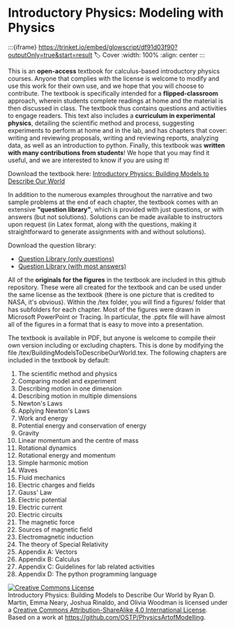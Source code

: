 # Introductory Physics: Modeling with Physics

:::{iframe} https://trinket.io/embed/glowscript/df91d03f90?outputOnly=true&start=result
:label: Cover
:width: 100%
:align: center
::: 

This is an **open-access** textbook for calculus-based introductory physics courses. Anyone that complies with the license is welcome to modify and use this work for their own use, and we hope that you will choose to contribute. The textbook is specifically intended for a **flipped-classroom** approach, wherein students complete readings at home and the material is then discussed in class. The textbook thus contains questions and activities to engage readers. This text also includes a **curriculum in experimental physics**, detailing the scientific method and process, suggesting experiments to perform at home and in the lab, and has chapters that cover: writing and reviewing proposals, writing and reviewing reports, analyzing data, as well as an introduction to python. Finally, this textbook was **written with many contributions from students**! We hope that you may find it useful, and we are interested to know if you are using it!

Download the textbook here: [Introductory Physics: Building Models to Describe Our World](https://github.com/OSTP/PhysicsArtofModelling/raw/master/tex/BuildingModelsToDescribeOurWorld.pdf)

In addition to the numerous examples throughout the narrative and two sample problems at the end of each chapter, the textbook comes with an extensive **"question library"**, which is provided with just questions, or with answers (but not solutions). Solutions can be made available to instructors upon request (in Latex format, along with the questions, making it straightforward to generate assignments with and without solutions). 

Download the question library:
  * [Question Library (only questions)](https://github.com/OSTP/PhysicsArtofModelling/raw/master/QuestionLibrary_Questions.pdf)
  * [Question Library (with most answers)](https://github.com/OSTP/PhysicsArtofModelling/raw/master/QuestionLibrary_Answers.pdf)
  
All of the **originals for the figures** in the textbook are included in this github repository. These were all created for the textbook and can be used under the same license as the textbook (there is one picture that is credited to NASA, it's obvious). Within the /tex folder, you will find a figures/ folder that has subfolders for each chapter. Most of the figures were drawn in Microsoft PowerPoint or Tracing. In particular, the .pptx file will have almost all of the figures in a format that is easy to move into a presentation.

The textbook is available in PDF, but anyone is welcome to compile their own version including or excluding chapters. This is done by modifying the file /tex/BuildingModelsToDescribeOurWorld.tex. The following chapters are included in the textbook by default:

1. The scientific method and physics
2. Comparing model and experiment
3. Describing motion in one dimension
4. Describing motion in multiple dimensions
5. Newton's Laws
6. Applying Newton's Laws
7. Work and energy
8. Potential energy and conservation of energy
9. Gravity
10. Linear momentum and the centre of mass
11. Rotational dynamics
12. Rotational energy and momentum
13. Simple harmonic motion
14. Waves
15. Fluid mechanics
16. Electric charges and fields
17. Gauss' Law
18. Electric potential
19. Electric current
20. Electric circuits
21. The magnetic force
22. Sources of magnetic field
23. Electromagnetic induction
24. The theory of Special Relativity
25. Appendix A: Vectors
26. Appendix B: Calculus
27. Appendix C: Guidelines for lab related activities
28. Appendix D: The python programming language

<a rel="license" href="http://creativecommons.org/licenses/by-sa/4.0/"><img alt="Creative Commons License" style="border-width:0" src="https://i.creativecommons.org/l/by-sa/4.0/88x31.png" /></a><br /><span xmlns:dct="http://purl.org/dc/terms/" href="http://purl.org/dc/dcmitype/Text" property="dct:title" rel="dct:type">Introductory Physics: Building Models to Describe Our World</span> by <span xmlns:cc="http://creativecommons.org/ns#" property="cc:attributionName">Ryan D. Martin, Emma Neary, Joshua Rinaldo, and Olivia Woodman</span> is licensed under a <a rel="license" href="http://creativecommons.org/licenses/by-sa/4.0/">Creative Commons Attribution-ShareAlike 4.0 International License</a>.<br />Based on a work at <a xmlns:dct="http://purl.org/dc/terms/" href="https://github.com/OSTP/PhysicsArtofModelling" rel="dct:source">https://github.com/OSTP/PhysicsArtofModelling</a>.
